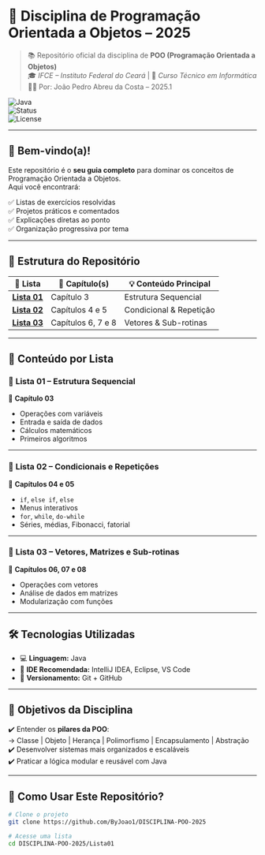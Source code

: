 # 🧠 **Disciplina de Programação Orientada a Objetos – 2025**

> 📚 Repositório oficial da disciplina de **POO (Programação Orientada a Objetos)**  
> 🎓 *IFCE – Instituto Federal do Ceará* | 💼 *Curso Técnico em Informática*  
> 👨‍💻 Por: João Pedro Abreu da Costa – 2025.1

![Java](https://img.shields.io/badge/Linguagem-Java-blue?style=flat-square&logo=java)  
![Status](https://img.shields.io/badge/Status-Em%20Desenvolvimento-yellowgreen?style=flat-square)  
![License](https://img.shields.io/badge/Licença-MIT-green?style=flat-square)

---

## 🚀 Bem-vindo(a)!

Este repositório é o **seu guia completo** para dominar os conceitos de Programação Orientada a Objetos.  
Aqui você encontrará:

✅ Listas de exercícios resolvidas  
✅ Projetos práticos e comentados  
✅ Explicações diretas ao ponto  
✅ Organização progressiva por tema

---

## 📂 Estrutura do Repositório

| 🧾 Lista | 📘 Capítulo(s) | 💡 Conteúdo Principal |
|---------|----------------|------------------------|
| [**Lista 01**](https://github.com/ByJoao1/DISCIPLINA-POO-2025/tree/main/LISTA-01) | Capítulo 3 | Estrutura Sequencial |
| [**Lista 02**](https://github.com/ByJoao1/DISCIPLINA-POO-2025/tree/main/LISTA-02) | Capítulos 4 e 5 | Condicional & Repetição |
| [**Lista 03**](https://github.com/ByJoao1/DISCIPLINA-POO-2025/tree/main/LISTA-03) | Capítulos 6, 7 e 8 | Vetores & Sub-rotinas |

---

## 🧭 Conteúdo por Lista

### 📄 **Lista 01 – Estrutura Sequencial**  
🔹 **Capítulo 03**  
- Operações com variáveis  
- Entrada e saída de dados  
- Cálculos matemáticos  
- Primeiros algoritmos

---

### 🔁 **Lista 02 – Condicionais e Repetições**  
🔹 **Capítulos 04 e 05**  
- `if`, `else if`, `else`  
- Menus interativos  
- `for`, `while`, `do-while`  
- Séries, médias, Fibonacci, fatorial

---

### 🧮 **Lista 03 – Vetores, Matrizes e Sub-rotinas**  
🔹 **Capítulos 06, 07 e 08**  
- Operações com vetores  
- Análise de dados em matrizes  
- Modularização com funções

---

## 🛠️ Tecnologias Utilizadas

- 💻 **Linguagem:** Java  
- 🧰 **IDE Recomendada:** IntelliJ IDEA, Eclipse, VS Code  
- 🔗 **Versionamento:** Git + GitHub

---

## 🎯 Objetivos da Disciplina

✔️ Entender os **pilares da POO**:  
→ Classe | Objeto | Herança | Polimorfismo | Encapsulamento | Abstração  
✔️ Desenvolver sistemas mais organizados e escaláveis  
✔️ Praticar a lógica modular e reusável com Java

---

## 🤝 Como Usar Este Repositório?

```bash
# Clone o projeto
git clone https://github.com/ByJoao1/DISCIPLINA-POO-2025

# Acesse uma lista
cd DISCIPLINA-POO-2025/Lista01
